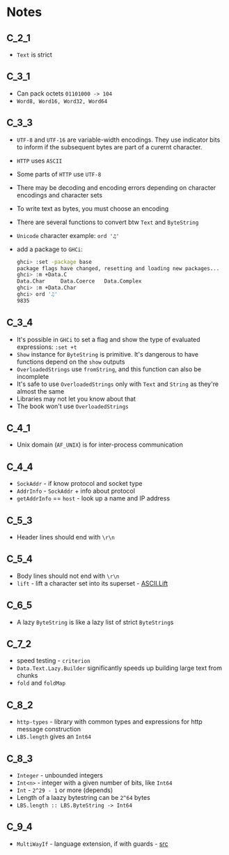 # Notes

## C_2_1

- `Text` is strict

## C_3_1

- Can pack octets `01101000 -> 104`
- `Word8, Word16, Word32, Word64`

## C_3_3

- `UTF-8` and `UTF-16` are variable-width encodings. They use indicator bits to inform if the subsequent bytes are part of a curernt character.
- `HTTP` uses `ASCII`
- Some parts of `HTTP` use `UTF-8`
- There may be decoding and encoding errors depending on character encodings and character sets
- To write text as bytes, you must choose an encoding
- There are several functions to convert btw `Text` and `ByteString`
- `Unicode` character example: `ord '♫'`
- add a package to `GHCi`:

    ```sh
    ghci> :set -package base
    package flags have changed, resetting and loading new packages...
    ghci> :m +Data.C
    Data.Char     Data.Coerce   Data.Complex
    ghci> :m +Data.Char
    ghci> ord '♫'
    9835
    ```

## C_3_4

- It's possible in `GHCi` to set a flag and show the type of evaluated expressions: `:set +t`
- `Show` instance for `ByteString` is primitive. It's dangerous to have functions depend on the `show` outputs
- `OverloadedStrings` use `fromString`, and this function can also be incomplete
- It's safe to use `OverloadedStrings` only with `Text` and `String` as they're almost the same
- Libraries may not let you know about that
- The book won't use `OverloadedStrings`

## C_4_1

- Unix domain (`AF_UNIX`) is for inter-process communication

## C_4_4

- `SockAddr` - if know protocol and socket type
- `AddrInfo` - `SockAddr` + info about protocol
- `getAddrInfo` == `host` - look up a name and IP address

## C_5_3

- Header lines should end with `\r\n`

## C_5_4

- Body lines should not end with `\r\n`
- `lift` - lift a character set into its superset - [ASCII.Lift](https://hackage.haskell.org/package/ascii-superset-1.0.1.13/docs/ASCII-Lift.html)

## C_6_5

- A lazy `ByteString` is like a lazy list of strict `ByteString`s

## C_7_2

- speed testing - `criterion`
- `Data.Text.Lazy.Builder` significantly speeds up building large text from chunks
- `fold` and `foldMap`

## C_8_2

- `http-types` - library with common types and expressions for http message construction
- `LBS.length` gives an `Int64`

## C_8_3

- `Integer` - unbounded integers
- `Int<n>` - integer with a given number of bits, like `Int64`
- `Int` - `2^29 - 1` or more (depends)
- Length of a laazy bytestring can be `2^64` bytes
- `LBS.length :: LBS.ByteString -> Int64`

## C_9_4

- `MultiWayIf` - language extension, if with guards - [src](https://ghc.gitlab.haskell.org/ghc/doc/users_guide/exts/multiway_if.html)
